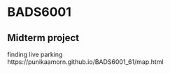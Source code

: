 # BADS6001
<h2>Midterm project</h2> 
finding live parking
<br>
<link>https://punikaamorn.github.io/BADS6001_61/map.html</link>
